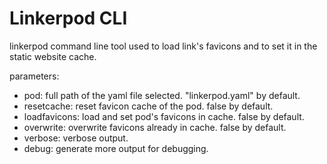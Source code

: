 
# Linkerpod CLI

linkerpod command line tool used to load link's favicons and to set it in the static website cache.

parameters:
- pod: full path of the yaml file selected. "linkerpod.yaml" by default.
- resetcache: reset favicon cache of the pod. false by default.
- loadfavicons: load and set pod's favicons in cache. false by default.
- overwrite: overwrite favicons already in cache. false by default.
- verbose: verbose output.
- debug: generate more output for debugging.
